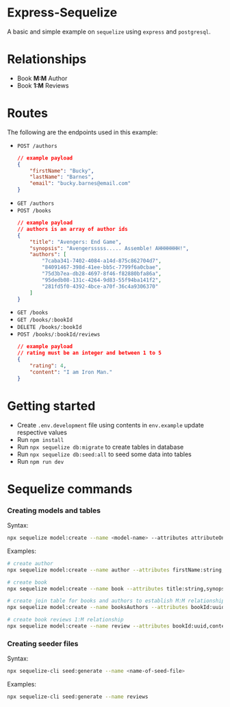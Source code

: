 # Express-Sequelize

A basic and simple example on `sequelize` using `express` and `postgresql`.

# Relationships

- Book **M:M** Author
- Book **1:M** Reviews

# Routes

The following are the endpoints used in this example:

- `POST /authors`
    ```json
    // example payload
    {
        "firstName": "Bucky",
        "lastName": "Barnes",
        "email": "bucky.barnes@email.com"
    }
    ```
- `GET /authors`
- `POST /books`
    ```json
    // example payload
    // authors is an array of author ids
    {
        "title": "Avengers: End Game",
        "synopsis": "Avengersssss..... Assemble! AHHHHHHH!",
        "authors": [
            "7caba341-7402-4084-a14d-875c862704d7",
            "84091467-398d-41ee-bb5c-7799f6a0cbae",
            "75d3b7ea-db28-4697-8f46-f82880bfa86a",
            "95dedb08-131c-4264-9d83-55f94ba141f2",
            "281fd5f0-4392-4bce-a70f-36c4a9306370"
        ]
    }
    ```
- `GET /books`
- `GET /books/:bookId`
- `DELETE /books/:bookId`
- `POST /books/:bookId/reviews`
    ```json
    // example payload
    // rating must be an integer and between 1 to 5
    {
        "rating": 4,
        "content": "I am Iron Man."
    }
    ```

# Getting started

- Create `.env.development` file using contents in `env.example` update respective values
- Run `npm install`
- Run `npx sequelize db:migrate` to create tables in database
- Run `npx sequelize db:seed:all` to seed some data into tables
- Run `npm run dev`

# Sequelize commands

### Creating models and tables

Syntax:

```bash
npx sequelize model:create --name <model-name> --attributes attributeOneName:attributeOneType,attributeTwoName:attributeTwoType
```

Examples:

```bash
# create author
npx sequelize model:create --name author --attributes firstName:string,lastName:string,email:string

# create book
npx sequelize model:create --name book --attributes title:string,synopsis:string

# create join table for books and authors to establish M:M relationship
npx sequelize model:create --name booksAuthors --attributes bookId:uuid,authorId:uuid

# create book reviews 1:M relationship
npx sequelize model:create --name review --attributes bookId:uuid,content:string,rating:integer
```

### Creating seeder files

Syntax:

```bash
npx sequelize-cli seed:generate --name <name-of-seed-file>
```

Examples:
```bash
npx sequelize-cli seed:generate --name reviews
```
